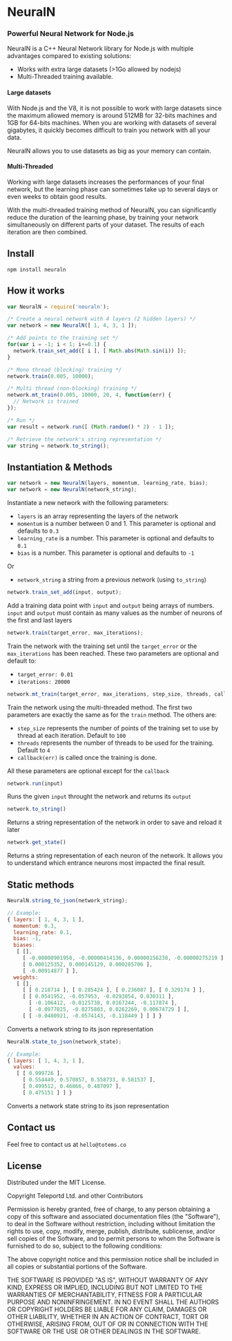 # NeuralN
### Powerful Neural Network for Node.js

NeuralN is a C++ Neural Network library for Node.js with multiple advantages
compared to existing solutions:
  - Works with extra large datasets (>1Go allowed by nodejs)
  - Multi-Threaded training available.

#### Large datasets

With Node.js and the V8, it is not possible to work with large datasets since
the maximum allowed memory is around 512MB for 32-bits machines and 1GB for
64-bits machines. When you are working with datasets of several gigabytes, it
quickly becomes difficult to train you network with all your data.

NeuralN allows you to use datasets as big as your memory can contain.

#### Multi-Threaded

Working with large datasets increases the performances of your final network,
but the learning phase can sometimes take up to several days or even weeks to
obtain good results.

With the multi-threaded training method of NeuralN, you can significantly reduce
the duration of the learning phase, by training your network simultaneously on
different parts of your dataset. The results of each iteration are then combined.

## Install

```
npm install neuraln
```

## How it works

```javascript
var NeuralN = require('neuraln');

/* Create a neural network with 4 layers (2 hidden layers) */
var network = new NeuralN([ 1, 4, 3, 1 ]);

/* Add points to the training set */
for(var i = -1; i < 1; i+=0.1) {
  network.train_set_add([ i ], [ Math.abs(Math.sin(i)) ]);
}

/* Mono thread (blocking) training */
network.train(0.005, 10000);

/* Multi thread (non-blocking) training */
network.mt_train(0.005, 10000, 20, 4, function(err) {
  // Network is trained
});

/* Run */
var result = network.run([ (Math.random() * 2) - 1 ]);

/* Retrieve the network's string representation */
var string = network.to_string();
```

## Instantiation & Methods

```javascript
var network = new NeuralN(layers, momentum, learning_rate, bias);
var network = new NeuralN(network_string);
```

Instantiate a new network with the following parameters:
- `layers` is an array representing the layers of the network
- `momentum` is a number between 0 and 1. This parameter is optional and defaults to `0.3`
- `learning_rate` is a number. This parameter is optional and defaults to `0.1`
- `bias` is a number. This parameter is optional and defaults to `-1`

Or

- `network_string` a string from a previous network (using `to_string`)

```javascript
network.train_set_add(input, output);
```

Add a training data point with `input` and `output` being arrays of numbers.
`input` and `output` must contain as many values as the number of neurons of the
first and last layers

```javascript
network.train(target_error, max_iterations);
```

Train the network with the training set until the `target_error` or the
`max_iterations` has been reached. These two parameters are optional and
default to:
- `target_error: 0.01`
- `iterations: 20000`

```javascript
network.mt_train(target_error, max_iterations, step_size, threads, callback);
```

Train the network using the multi-threaded method. The first two parameters are
exactly the same as for the `train` method. The others are:
- `step_size` represents the number of points of the training set to use by
thread at each iteration. Default to `100`
- `threads` represents the number of threads to be used for the training.
Default to `4`
- `callback(err)` is called once the training is done.

All these parameters are optional except for the `callback`

```javascript
network.run(input)
```

Runs the given `input` throught the network and returns its `output`

```javascript
network.to_string()
```

Returns a string representation of the network in order to save and reload it
later

```javascript
network.get_state()
```

Returns a string representation of each neuron of the network. It allows you to
understand which entrance neurons most impacted the final result.

## Static methods

```javascript
NeuralN.string_to_json(network_string);

// Example:
{ layers: [ 1, 4, 3, 1 ],
  momentum: 0.3,
  learning_rate: 0.1,
  bias: -1,
  biases:
   [ [],
     [ -0.00000901958, -0.00000414136, 0.00000156238, -0.00000275219 ],
     [ 0.000125352, 0.000145129, 0.000285706 ],
     [ -0.00914877 ] ],
  weights:
   [ [],
     [ [ 0.218714 ], [ 0.285424 ], [ 0.236087 ], [ 0.329174 ] ],
     [ [ 0.0541952, -0.057953, -0.0293854, 0.030311 ],
       [ -0.106412, -0.0125738, 0.0167244, -0.117874 ],
       [ -0.0977025, -0.0275803, 0.0262269, 0.00674729 ] ],
     [ [ -0.0480921, -0.0574143, -0.118449 ] ] ] }
```

Converts a network string to its json representation

```javascript
NeuralN.state_to_json(network_state);

// Example:
{ layers: [ 1, 4, 3, 1 ],
  values:
   [ [ 0.999726 ],
     [ 0.554449, 0.570857, 0.558733, 0.581537 ],
     [ 0.499512, 0.46866, 0.487097 ],
     [ 0.475151 ] ] }
```

Converts a network state string to its json representation

## Contact us

Feel free to contact us at `hello@totems.co`

## License

Distributed under the MIT License.

Copyright Teleportd Ltd. and other Contributors

Permission is hereby granted, free of charge, to any person obtaining a copy of this software and associated documentation files (the "Software"), to deal in the Software without restriction, including without limitation the rights to use, copy, modify, merge, publish, distribute, sublicense, and/or sell copies of the Software, and to permit persons to whom the Software is furnished to do so, subject to the following conditions:

The above copyright notice and this permission notice shall be included in all copies or substantial portions of the Software.

THE SOFTWARE IS PROVIDED "AS IS", WITHOUT WARRANTY OF ANY KIND, EXPRESS OR IMPLIED, INCLUDING BUT NOT LIMITED TO THE WARRANTIES OF MERCHANTABILITY, FITNESS FOR A PARTICULAR PURPOSE AND NONINFRINGEMENT. IN NO EVENT SHALL THE AUTHORS OR COPYRIGHT HOLDERS BE LIABLE FOR ANY CLAIM, DAMAGES OR OTHER LIABILITY, WHETHER IN AN ACTION OF CONTRACT, TORT OR OTHERWISE, ARISING FROM, OUT OF OR IN CONNECTION WITH THE SOFTWARE OR THE USE OR OTHER DEALINGS IN THE SOFTWARE.